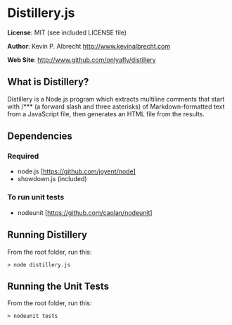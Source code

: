Distillery.js
=============

__License__:
MIT (see included LICENSE file)

__Author__:
Kevin P. Albrecht <http://www.kevinalbrecht.com>
        
__Web Site__:
<http://www.github.com/onlyafly/distillery>

What is Distillery?
-------------------

Distillery is a Node.js program which extracts multiline comments that start
with /\*\*\* (a forward slash and three asterisks) of Markdown-formatted text
from a JavaScript file, then generates an HTML file from the results.

Dependencies
------------

### Required

* node.js [https://github.com/joyent/node]
* showdown.js (included)

### To run unit tests

* nodeunit [https://github.com/caolan/nodeunit]

Running Distillery
------------------

From the root folder, run this:

    > node distillery.js

Running the Unit Tests
----------------------

From the root folder, run this:

    > nodeunit tests
